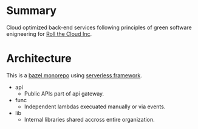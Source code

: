 # Summary

Cloud optimized back-end services following principles of green software enigneering for [Roll the Cloud Inc](https://github.com/rollthecloudinc).

# Architecture

This is a [bazel monorepo](https://bazel.build/) using [serverless framework](https://www.serverless.com/).

* api
  * Public APIs part of api gateway.
* func
  * Independent lambdas execuated manually or via events.
* lib
  * Internal libraries shared accross entire organization.
